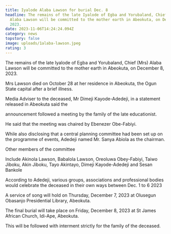 ```yaml
---
title: Iyalode Alaba Lawson for burial Dec. 8
headline: The remains of the late Iyalode of Egba and Yorubaland, Chief (Mrs)
  Alaba Lawson will be committed to the mother earth in Abeokuta, on December 8,
  2023.
date: 2023-11-06T14:24:24.094Z
category: news
topstory: false
image: uploads/1alaba-lawson.jpeg
rating: 3
---
```

The remains of the late Iyalode of Egba and Yorubaland, Chief (Mrs) Alaba Lawson will be committed to the mother earth in Abeokuta, on December 8, 2023.



Mrs Lawson died on October 28 at her residence in Abeokuta, the Ogun State capital after a brief illness.



Media Adviser to the deceased, Mr Dimeji Kayode-Adedeji, in a statement released in Abeokuta said the 

announcement followed a meeting by the family of the late educationist.



He said that the meeting  was chaired by Ebenezer Obe-Fabiyi.



While also disclosing that a central planning committee had been set up on the programme of events, Adedeji named Mr. Sanya Abiola as the chairman.



Other members of the committee 

Include Akinola Lawson, Babalola Lawson, Oreoluwa Obey-Fabiyi, Taiwo Jiboku, Akin Jiboku, Tayo Akintayo,  Dimeji Kayode-Adedeji and Sesan Bankole 



According to Adedeji, various groups, associations and professional bodies would celebrate the deceased in their own ways between  Dec. 1 to 6 2023



A service of song will hold on Thursday, December 7, 2023 at Olusegun Obasanjo Presidential Library, Abeokuta.



The final burial will take place on Friday, December 8, 2023 at St James African Church, Idi-Ape, Abeokuta.



This will be followed with interment strictly for the family of the deceased.